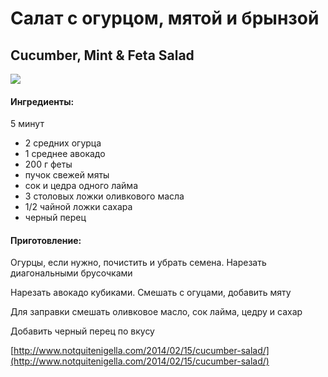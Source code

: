 ﻿---
image: https://s-media-cache-ak0.pinimg.com/564x/ee/46/33/ee46339ef2ee22ed6376f411903bb867.jpg
---
# Салат с огурцом, мятой и брынзой

## Cucumber, Mint & Feta Salad

![](https://s-media-cache-ak0.pinimg.com/564x/ee/46/33/ee46339ef2ee22ed6376f411903bb867.jpg)

#### Ингредиенты:

5 минут

* 2 средних огурца
* 1 среднее авокадо
* 200 г феты
* пучок свежей мяты
* сок и цедра одного лайма
* 3 столовых ложки оливкового масла
* 1/2 чайной ложки сахара
* черный перец

#### Приготовление:

Огурцы, если нужно, почистить и убрать семена. Нарезать диагональными брусочками

Нарезать авокадо кубиками. Смешать с огуцами, добавить мяту

Для заправки смешать оливковое масло, сок лайма, цедру и сахар

Добавить черный перец по вкусу

[http://www.notquitenigella.com/2014/02/15/cucumber-salad/](http://www.notquitenigella.com/2014/02/15/cucumber-salad/)

